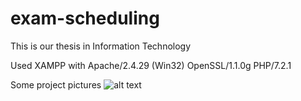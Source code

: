 # exam-scheduling
This is our thesis in Information Technology

Used XAMPP with Apache/2.4.29 (Win32) OpenSSL/1.1.0g PHP/7.2.1

Some project pictures
![alt text](https://tse1.mm.bing.net/th?id=OIP.xP57gENJojYeipecMxSNuwHaD4&w=189&h=105&c=8&rs=1&qlt=90&pid=3.1&rm=2)
